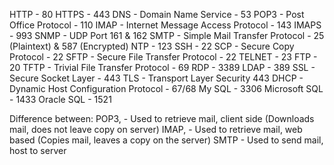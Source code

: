 HTTP - 80
HTTPS - 443
DNS - Domain Name Service - 53
POP3 - Post Office Protocol - 110
IMAP - Internet Message Access Protocol - 143
IMAPS - 993
SNMP - UDP Port 161 & 162
SMTP - Simple Mail Transfer Protocol - 25 (Plaintext) & 587 (Encrypted)
NTP - 123
SSH - 22
SCP - Secure Copy Protocol - 22
SFTP - Secure File Transfer Protocol - 22
TELNET - 23
FTP - 20
TFTP - Trivial File Transfer Protocol - 69
RDP - 3389
LDAP - 389
SSL - Secure Socket Layer - 443
TLS - Transport Layer Security 443
DHCP - Dynamic Host Configuration Protocol - 67/68
My SQL - 3306
Microsoft SQL - 1433
Oracle SQL - 1521

Difference between: 
POP3, - Used to retrieve mail, client side (Downloads mail, does not leave copy on server)
IMAP, - Used to retrieve mail, web based (Copies mail, leaves a copy on the server)
SMTP - Used to send mail, host to server 